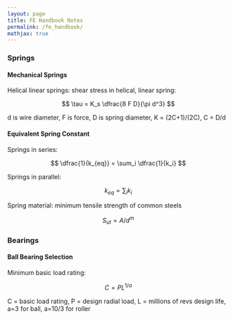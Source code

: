 ```yaml
---
layout: page
title: FE Handbook Notes
permalink: /fe_handbook/
mathjax: true
---
```


### Springs

#### Mechanical Springs
Helical linear springs: shear stress in helical, linear spring:

$$ \tau = K_s \dfrac{8 F D}{\pi d^3} $$

d is wire diameter, F is force, D is spring diameter, K = (2C+1)/(2C), C = D/d

#### Equivalent Spring Constant
Springs in series:

$$ \dfrac{1}{k_{eq}} = \sum_i \dfrac{1}{k_i} $$

Springs in parallel:

$$ k_{eq} = \sum_i k_i $$

Spring material: minimum tensile strength of common steels

$$ S_{ut} = A/d^m $$

### Bearings

#### Ball Bearing Selection
Minimum basic load rating:

$$ C = P L^{1/a} $$

C = basic load rating, P = design radial load, L = millions of revs design life, a=3 for ball, a=10/3 for roller